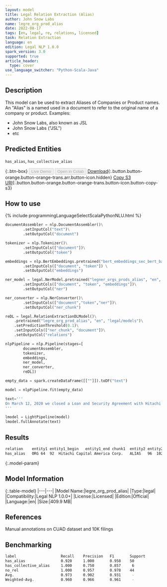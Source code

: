 ```yaml
---
layout: model
title: Legal Relation Extraction (Alias)
author: John Snow Labs
name: legre_org_prod_alias
date: 2022-08-17
tags: [en, legal, re, relations, licensed]
task: Relation Extraction
language: en
edition: Legal NLP 1.0.0
spark_version: 3.0
supported: true
article_header:
  type: cover
use_language_switcher: "Python-Scala-Java"
---
```


## Description

This model can be used to extract Aliases of Companies or Product names. An "Alias" is a named used in a document to refer to the original name of a company or product. Examples:

- John Snow Labs, also known as JSL
- John Snow Labs ("JSL")
- etc

## Predicted Entities

`has_alias`, `has_collective_alias`

{:.btn-box}
<button class="button button-orange" disabled>Live Demo</button>
<button class="button button-orange" disabled>Open in Colab</button>
[Download](https://s3.amazonaws.com/auxdata.johnsnowlabs.com/legal/models/legre_org_prod_alias_en_1.0.0_3.2_1660739037434.zip){:.button.button-orange.button-orange-trans.arr.button-icon.hidden}
[Copy S3 URI](s3://auxdata.johnsnowlabs.com/legal/models/legre_org_prod_alias_en_1.0.0_3.2_1660739037434.zip){:.button.button-orange.button-orange-trans.button-icon.button-copy-s3}

## How to use



<div class="tabs-box" markdown="1">
{% include programmingLanguageSelectScalaPythonNLU.html %}

```python
documentAssembler = nlp.DocumentAssembler()\
        .setInputCol("text")\
        .setOutputCol("document")

tokenizer = nlp.Tokenizer()\
        .setInputCols(["document"])\
        .setOutputCol("token")

embeddings = nlp.BertEmbeddings.pretrained("bert_embeddings_sec_bert_base","en") \
        .setInputCols(["document", "token"]) \
        .setOutputCol("embeddings")

ner_model = legal.NerModel.pretrained("legner_orgs_prods_alias", "en", "legal/models")\
        .setInputCols(["document", "token", "embeddings"])\
        .setOutputCol("ner")

ner_converter = nlp.NerConverter()\
        .setInputCols(["document","token","ner"])\
        .setOutputCol("ner_chunk")

reDL = legal.RelationExtractionDLModel()\
    .pretrained("legre_org_prod_alias", "en", "legal/models")\
    .setPredictionThreshold(0.1)\
    .setInputCols(["ner_chunk", "document"])\
    .setOutputCol("relations")

nlpPipeline = nlp.Pipeline(stages=[
        documentAssembler,
        tokenizer,
        embeddings,
        ner_model,
        ner_converter,
        reDL])

empty_data = spark.createDataFrame([[""]]).toDF("text")

model = nlpPipeline.fit(empty_data)

text='''
On March 12, 2020 we closed a Loan and Security Agreement with Hitachi Capital America Corp. ("Hitachi") the terms of which are described in this report which replaced our credit facility with Western Alliance Bank.
'''

lmodel = LightPipeline(model)
lmodel.fullAnnotate(text)
```

</div>

## Results

```bash
relation	entity1	entity1_begin	entity1_end	chunk1	entity2	entity2_begin	entity2_end	chunk2	confidence
has_alias	ORG	64	92	Hitachi Capital America Corp.	ALIAS	96	102	Hitachi	0.9983972
```

{:.model-param}
## Model Information

{:.table-model}
|---|---|
|Model Name:|legre_org_prod_alias|
|Type:|legal|
|Compatibility:|Legal NLP 1.0.0+|
|License:|Licensed|
|Edition:|Official|
|Language:|en|
|Size:|409.9 MB|

## References

Manual annotations on CUAD dataset and 10K filings

## Benchmarking

```bash
label                    Recall    Precision   F1       Support
has_alias                0.920     1.000       0.958    50
has_collective_alias     1.000     0.750       0.857     6
no_rel                   1.000     0.957       0.978    44
Avg.                     0.973     0.902       0.931     -
Weighted-Avg.            0.960     0.966       0.961     -
```